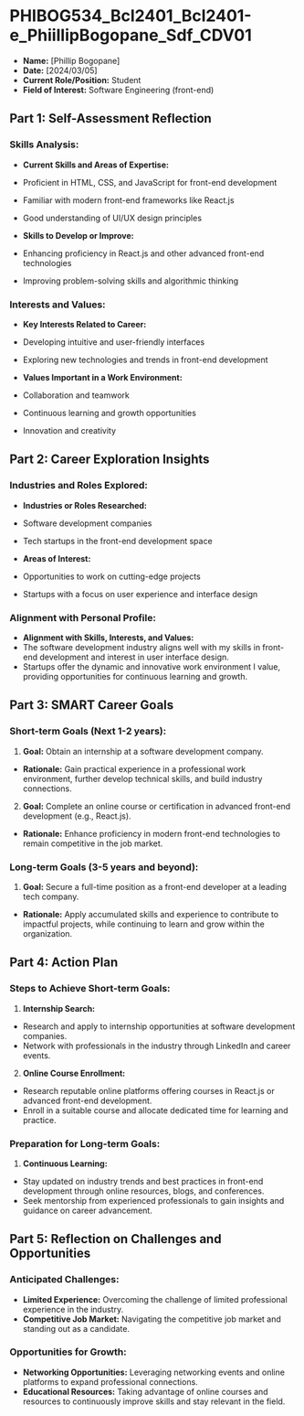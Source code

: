 # PHIBOG534_Bcl2401_Bcl2401-e_PhiillipBogopane_Sdf_CDV01

- **Name:** [Phillip Bogopane]
- **Date:** [2024/03/05]
- **Current Role/Position:** Student
- **Field of Interest:** Software Engineering (front-end)

## Part 1: Self-Assessment Reflection

### Skills Analysis:

- **Current Skills and Areas of Expertise:**
 - Proficient in HTML, CSS, and JavaScript for front-end development
 - Familiar with modern front-end frameworks like React.js
 - Good understanding of UI/UX design principles
 
- **Skills to Develop or Improve:**
 - Enhancing proficiency in React.js and other advanced front-end technologies
 - Improving problem-solving skills and algorithmic thinking
 
### Interests and Values:

- **Key Interests Related to Career:**
 - Developing intuitive and user-friendly interfaces
 - Exploring new technologies and trends in front-end development
 
- **Values Important in a Work Environment:**
 - Collaboration and teamwork
 - Continuous learning and growth opportunities
 - Innovation and creativity

## Part 2: Career Exploration Insights

### Industries and Roles Explored:

- **Industries or Roles Researched:**
 - Software development companies
 - Tech startups in the front-end development space
 
- **Areas of Interest:**
 - Opportunities to work on cutting-edge projects
 - Startups with a focus on user experience and interface design
 
### Alignment with Personal Profile:

- **Alignment with Skills, Interests, and Values:**
 - The software development industry aligns well with my skills in front-end development and interest in user interface design.
 - Startups offer the dynamic and innovative work environment I value, providing opportunities for continuous learning and growth.

## Part 3: SMART Career Goals

### Short-term Goals (Next 1-2 years):

1. **Goal:** Obtain an internship at a software development company.
  - **Rationale:** Gain practical experience in a professional work environment, further develop technical skills, and build industry connections.

2. **Goal:** Complete an online course or certification in advanced front-end development (e.g., React.js).
  - **Rationale:** Enhance proficiency in modern front-end technologies to remain competitive in the job market.

### Long-term Goals (3-5 years and beyond):

1. **Goal:** Secure a full-time position as a front-end developer at a leading tech company.
  - **Rationale:** Apply accumulated skills and experience to contribute to impactful projects, while continuing to learn and grow within the organization.

## Part 4: Action Plan

### Steps to Achieve Short-term Goals:

1. **Internship Search:**
  - Research and apply to internship opportunities at software development companies.
  - Network with professionals in the industry through LinkedIn and career events.

2. **Online Course Enrollment:**
  - Research reputable online platforms offering courses in React.js or advanced front-end development.
  - Enroll in a suitable course and allocate dedicated time for learning and practice.

### Preparation for Long-term Goals:

1. **Continuous Learning:**
  - Stay updated on industry trends and best practices in front-end development through online resources, blogs, and conferences.
  - Seek mentorship from experienced professionals to gain insights and guidance on career advancement.

## Part 5: Reflection on Challenges and Opportunities

### Anticipated Challenges:

- **Limited Experience:** Overcoming the challenge of limited professional experience in the industry.
- **Competitive Job Market:** Navigating the competitive job market and standing out as a candidate.

### Opportunities for Growth:

- **Networking Opportunities:** Leveraging networking events and online platforms to expand professional connections.
- **Educational Resources:** Taking advantage of online courses and resources to continuously improve skills and stay relevant in the field.


